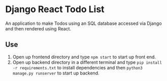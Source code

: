 # Django React Todo List #

An application to make Todos using an SQL database accessed via Django and then rendered using React.

## Use ##

1. Open up frontend directory and type `npm start` to start up front end.
2. Open up backend directory in a different terminal and type `pip install -r requirements.txt` to install dependencies and then `python3 manage.py runserver` to start up backend.

